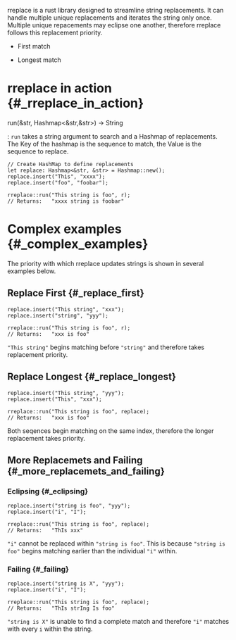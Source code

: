 rreplace is a rust library designed to streamline string replacements.
It can handle multiple unique replacements and iterates the string only
once. Multiple unique repacements may eclipse one another, therefore
rreplace follows this replacement priority.

-   First match

-   Longest match

rreplace in action {#_rreplace_in_action}
==================

run(&str, Hashmap&lt;&str,&str&gt;) → String

:   `run` takes a string argument to search and a Hashmap of
    replacements. The Key of the hashmap is the sequence to match, the
    Value is the sequence to replace.

``` {.rust}
// Create HashMap to define replacements
let replace: Hashmap<&str, &str> = Hashmap::new();
replace.insert("This", "xxxx");
replace.insert("foo", "foobar");

rreplace::run("This string is foo", r);
// Returns:   "xxxx string is foobar"
```

Complex examples {#_complex_examples}
================

The priority with which rreplace updates strings is shown in several
examples below.

Replace First {#_replace_first}
-------------

``` {.rust}
replace.insert("This string", "xxx");
replace.insert("string", "yyy");

rreplace::run("This string is foo", r);
// Returns:   "xxx is foo"
```

`"This string"` begins matching before `"string"` and therefore takes
replacement priority.

Replace Longest {#_replace_longest}
---------------

``` {.rust}
replace.insert("This string", "yyy");
replace.insert("This", "xxx");

rreplace::run("This string is foo", replace);
// Returns:   "xxx is foo"
```

Both seqences begin matching on the same index, therefore the longer
replacement takes priority.

More Replacemets and Failing {#_more_replacemets_and_failing}
----------------------------

### Eclipsing {#_eclipsing}

``` {.rust}
replace.insert("string is foo", "yyy");
replace.insert("i", "I");

rreplace::run("This string is foo", replace);
// Returns:   "ThIs xxx"
```

`"i"` cannot be replaced within `"string is foo"`. This is because
`"string is foo"` begins matching earlier than the individual `"i"`
within.

### Failing {#_failing}

``` {.rust}
replace.insert("string is X", "yyy");
replace.insert("i", "I");

rreplace::run("This string is foo", replace);
// Returns:   "ThIs strIng Is foo"
```

`"string is X"` is unable to find a complete match and therefore `"i"`
matches with every `i` within the string.
